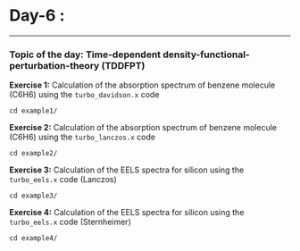 # Day-6 :
---------

### Topic of the day: Time-dependent density-functional-perturbation-theory (TDDFPT)


**Exercise 1:** Calculation of the absorption spectrum of benzene molecule (C6H6) using the `turbo_davidson.x` code

    cd example1/

**Exercise 2:** Calculation of the absorption spectrum of benzene molecule (C6H6) using the `turbo_lanczos.x` code

    cd example2/

**Exercise 3:** Calculation of the EELS spectra for silicon using the `turbo_eels.x` code (Lanczos)

    cd example3/

**Exercise 4:** Calculation of the EELS spectra for silicon using the `turbo_eels.x` code (Sternheimer)

    cd example4/

